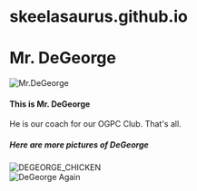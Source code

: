 # skeelasaurus.github.io

<!-- Eden -->
<!DOCTYPE html>
<html>
  <head>
    <h1> Mr. DeGeorge </h1>
  </head>
  <body>
    <img src="Mr.DeGeorge.jpg" alt="Mr.DeGeorge">
    <h4> This is Mr. DeGeorge </h4>
    <p> He is our coach for our OGPC Club. That's all. </p>
    <h5> Here are more pictures of DeGeorge </h5>
    <img src="DEGEORGE_CHICKEN.jpg" alt="DEGEORGE_CHICKEN">
    <br>
    <img src="Mr-Degeorge.jpg" alt="DeGeorge Again">
    <link rel="stylesheet" href="style.css">
  </body>
</html>
